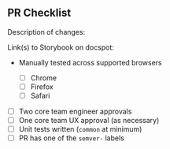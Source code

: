 ## PR Checklist

Description of changes:

Link(s) to Storybook on docspot:

- Manually tested across supported browsers

  - [ ] Chrome
  - [ ] Firefox
  - [ ] Safari

- [ ] Two core team engineer approvals
- [ ] One core team UX approval (as necessary)
- [ ] Unit tests written (`common` at minimum)
- [ ] PR has one of the `semver-` labels
